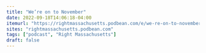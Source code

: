 ```yaml
---
title: "We’re on to November"
date: 2022-09-18T14:06:18-04:00
itemurl: "https://rightmassachusetts.podbean.com/e/we-re-on-to-november/"
sites: "rightmassachusetts.podbean.com"
tags: ["podcast", "Right Massachusetts"]
draft: false
---
```



